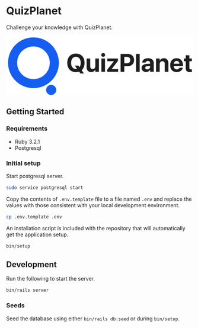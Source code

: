 # QuizPlanet

Challenge your knowledge with QuizPlanet.

![QuizPlanet Logo](qp01.png)

## Getting Started

### Requirements

- Ruby 3.2.1
- Postgresql

### Initial setup

Start postgresql server.

```bash
sudo service postgresql start
```

Copy the contents of `.env.template` file to a file named `.env` and replace the values with those consistent with your local development environment.

```bash
cp .env.template .env
```

An installation script is included with the repository that will automatically get the application setup.

```bash
bin/setup
```

## Development

Run the following to start the server.

```bash
bin/rails server
```

### Seeds

Seed the database using either `bin/rails db:seed` or during `bin/setup`.
